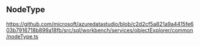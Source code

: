 ## NodeType
https://github.com/microsoft/azuredatastudio/blob/c2d2cf5a821a9a4415fe603b7916718b899a18fb/src/sql/workbench/services/objectExplorer/common/nodeType.ts

